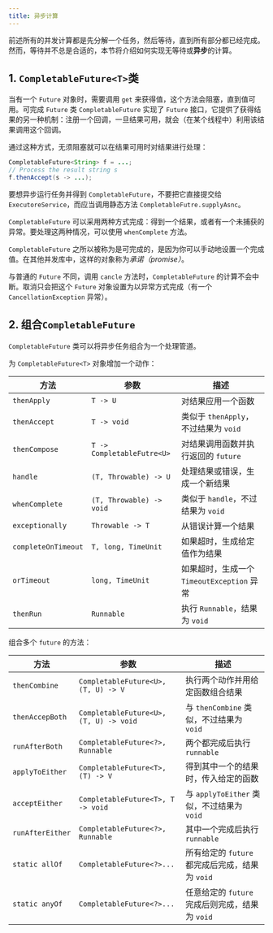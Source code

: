 ```yaml
---
title: 异步计算
---
```


前述所有的并发计算都是先分解一个任务，然后等待，直到所有部分都已经完成。然而，等待并不总是合适的，本节将介绍如何实现无等待或**异步**的计算。

## 1. `CompletableFuture<T>`类

当有一个 `Future` 对象时，需要调用 `get` 来获得值，这个方法会阻塞，直到值可用。可完成 `Future` 类 `CompletableFuture` 实现了 `Future` 接口，它提供了获得结果的另一种机制：注册一个回调，一旦结果可用，就会（在某个线程中）利用该结果调用这个回调。

通过这种方式，无须阻塞就可以在结果可用时对结果进行处理：

```java
CompletableFuture<String> f = ...;
// Process the result string s
f.thenAccept(s -> ...);
```

要想异步运行任务并得到 `CompletableFuture`，不要把它直接提交给 `ExecutoreService`，而应当调用静态方法 `CompletableFutre.supplyAsnc`。

`CompletableFuture` 可以采用两种方式完成：得到一个结果，或者有一个未捕获的异常。要处理这两种情况，可以使用 `whenComplete` 方法。

`CompletableFuture` 之所以被称为是可完成的，是因为你可以手动地设置一个完成值。在其他并发库中，这样的对象称为*承诺（promise）*。

与普通的 `Future` 不同，调用 `cancle` 方法时，`CompletableFuture` 的计算不会中断。取消只会把这个 `Future` 对象设置为以异常方式完成（有一个 `CancellationException` 异常）。

## 2. 组合`CompletableFuture`

`CompletableFuture` 类可以将异步任务组合为一个处理管道。

为 `CompletableFuture<T>` 对象增加一个动作：

| 方法                | 参数                       | 描述                                       |
| ------------------- | -------------------------- | ------------------------------------------ |
| `thenApply`         | `T -> U`                   | 对结果应用一个函数                         |
| `thenAccept`        | `T -> void`                | 类似于 `thenApply`，不过结果为 `void`      |
| `thenCompose`       | `T -> CompletableFutre<U>` | 对结果调用函数并执行返回的 `future`        |
| `handle`            | `(T, Throwable) -> U`      | 处理结果或错误，生成一个新结果             |
| `whenComplete`      | `(T, Throwable) -> void`   | 类似于 `handle`，不过结果为 `void`         |
| `exceptionally`     | `Throwable -> T`           | 从错误计算一个结果                         |
| `completeOnTimeout` | `T, long, TimeUnit`        | 如果超时，生成给定值作为结果               |
| `orTimeout`         | `long, TimeUnit`           | 如果超时，生成一个 `TimeoutException` 异常 |
| `thenRun`           | `Runnable`                 | 执行 `Runnable`，结果为 `void`             |

组合多个 `future` 的方法：

| 方法             | 参数                                   | 描述                                            |
| ---------------- | -------------------------------------- | ----------------------------------------------- |
| `thenCombine`    | `CompletableFuture<U>, (T, U) -> V`    | 执行两个动作并用给定函数组合结果                |
| `thenAccepBoth`  | `CompletableFuture<U>, (T, U) -> void` | 与 `thenCombine` 类似，不过结果为 `void`        |
| `runAfterBoth`   | `CompletableFuture<?>, Runnable`       | 两个都完成后执行 `runnable`                     |
| `applyToEither`  | `CompletableFuture<T>, (T) -> V`       | 得到其中一个的结果时，传入给定的函数            |
| `acceptEither`   | `CompletableFuture<T>, T -> void`      | 与 `applyToEither` 类似，不过结果为 `void`      |
| `runAfterEither` | `CompletableFuture<?>, Runnable`       | 其中一个完成后执行 `runnable`                   |
| `static allOf`   | `CompletableFuture<?>...`              | 所有给定的 `future` 都完成后完成，结果为 `void` |
| `static anyOf`   | `CompletableFuture<?>...`              | 任意给定的 `future` 完成后则完成，结果为 `void` |

